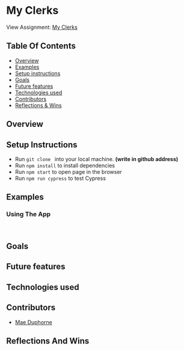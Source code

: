 # My Clerks

View Assignment: [My Clerks](https://www.notion.so/Clerk-frontend-assignment-61192c152234454eadd5384d21e63df5)

## Table Of Contents
+ [Overview](#overview)
+ [Examples](#examples)
+ [Setup instructions](#setup-instructions)
+ [Goals](#goals)
+ [Future features](#future-features)
+ [Technologies used](#technologies-used)
+ [Contributors](#contributors)
+ [Reflections & Wins](#reflections-and-wins)

## Overview


## Setup Instructions
  + Run `git clone ` into your local machine. **(write in github address)**
  + Run `npm install` to install dependencies 
  + Run `npm start` to open page in the browser
  + Run `npm run cypress` to test Cypress
  
## Examples


### Using The App

  <br>
 

## Goals
  

## Future features


## Technologies used
  
  

## Contributors
  + [Mae Duphorne](https://github.com/maeduphorne)
  
## Reflections And Wins




